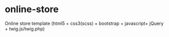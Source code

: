 # online-store
Online store template (html5 + css3(scss) + bootstrap + javascript+ jQuery + twig.js/twig.php)
